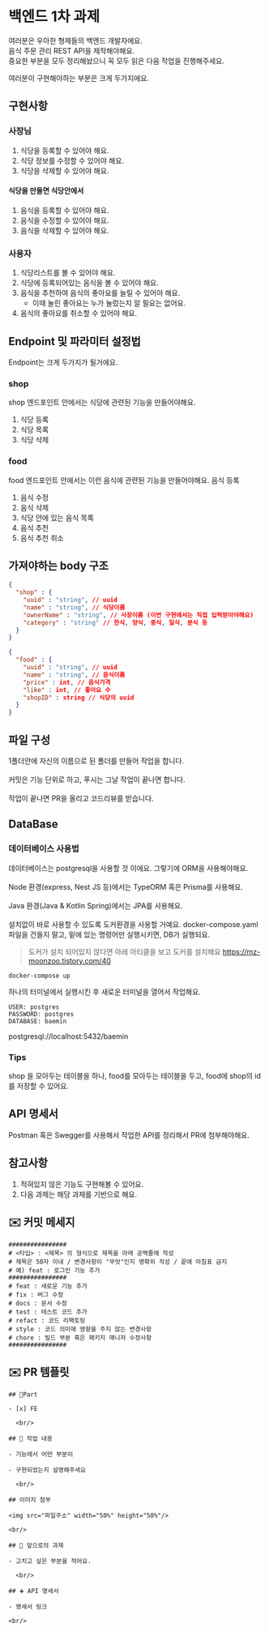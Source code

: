 # 백엔드 1차 과제

여러분은 우아한 형제들의 백엔드 개발자에요.<br>
음식 주문 관리 REST API을 제작해야해요. <br>
중요한 부분을 모두 정리해놨으니 꼭 모두 읽은 다음 작업을 진행해주세요.

여러분이 구현해야하는 부분은 크게 두가지에요.

## 구현사항
### 사장님
1. 식당을 등록할 수 있어야 해요.
2. 식당 정보를 수정할 수 있어야 해요.
3. 식당을 삭제할 수 있어야 해요.
#### 식당을 만들면 식당안에서
   1. 음식을 등록할 수 있어야 해요.
   2. 음식을 수정할 수 있어야 해요.
   3. 음식을 삭제할 수 있어야 해요.
### 사용자
1. 식당리스트를 볼 수 있어야 해요.
2. 식당에 등록되어있는 음식을 볼 수 있어야 해요.
3. 음식을 추천하여 음식의 좋아요를 늘릴 수 있어야 해요.
   - 이때 눌린 좋아요는 누가 눌렀는지 알 필요는 없어요.
4. 음식의 좋아요를 취소할 수 있어야 해요.

## Endpoint 및 파라미터 설정법
Endpoint는 크게 두가지가 될거에요.
### shop
shop 엔드포인트 안에서는 식당에 관련된 기능을 만들어야해요.
1. 식당 등록
2. 식당 목록
3. 식당 삭제

### food
food 엔드포인트 안에서는 이런 음식에 관련된 기능을 만들어야해요.
음식 등록 
1. 음식 수정
2. 음식 삭제
3. 식당 안에 있는 음식 목록
4. 음식 추천
5. 음식 추천 취소

## 가져야하는 body 구조
```json
{
  "shop" : {
    "uuid" : "string", // uuid
    "name" : "string", // 식당이름
    "ownerName" : "string", // 사장이름 (이번 구현에서는 직접 입력받아야해요)
    "category" : "string" // 한식, 양식, 중식, 일식, 분식 등
  }
}
```

```json
{
  "food" : {
    "uuid" : "string", // uuid
    "name" : "string", // 음식이름
    "price" : int, // 음식가격
    "like" : int, // 좋아요 수
    "shopID" : string // 식당의 uuid
  }
}
```

## 파일 구성
1폴더안에 자신의 이름으로 된 폴더를 만들어 작업을 합니다. <br> <br>
커밋은 기능 단위로 하고, 푸시는 그날 작업이 끝나면 합니다. <br> <br>
작업이 끝나면 PR을 올리고 코드리뷰를 받습니다.

## DataBase
### 데이터베이스 사용법
데이터베이스는 postgresql을 사용할 것 이에요. 그렇기에 ORM을 사용해야해요.<br/> <br>
Node 환경(express, Nest JS 등)에서는 TypeORM 혹은 Prisma를 사용해요. <br> <br>
Java 환경(Java & Kotlin Spring)에서는 JPA를 사용해요. <br> <br>
설치없이 바로 사용할 수 있도록 도커환경을 사용할 거예요. docker-compose.yaml파일을 건들지 말고, 밑에 있는 명령어만 실행시키면, DB가 실행되요.<br/>
> 도커가 설치 되어있지 않다면 아래 아티클을 보고 도커를 설치해요
> https://mz-moonzoo.tistory.com/40

```shell
docker-compose up
```
하나의 터미널에서 실행시킨 후 새로운 터미널을 열어서 작업해요.
```
USER: postgres
PASSWORD: postgres
DATABASE: baemin
```
postgresql://localhost:5432/baemin

### Tips
shop 을 모아두는 테이블을 하나, food를 모아두는 테이블을 두고, food에 shop의 id를 저장할 수 있어요.

## API 명세서
Postman 혹은 Swegger를 사용해서 작업한 API를 정리해서 PR에 첨부해야해요.

## 참고사항
1. 적혀있지 않은 기능도 구현해볼 수 있어요.
2. 다음 과제는 해당 과제를 기반으로 해요.


## ✉️ 커밋 메세지
```
################
# <타입> : <제목> 의 형식으로 제목을 아래 공백줄에 작성
# 제목은 50자 이내 / 변경사항이 "무엇"인지 명확히 작성 / 끝에 마침표 금지
# 예) feat : 로그인 기능 추가
################
# feat : 새로운 기능 추가
# fix : 버그 수정
# docs : 문서 수정
# test : 테스트 코드 추가
# refact : 코드 리팩토링
# style : 코드 의미에 영향을 주지 않는 변경사항
# chore : 빌드 부분 혹은 패키지 매니저 수정사항
################
```

## ✉️ PR 템플릿
```
## 🔘Part

- [x] FE

  <br/>

## 🔎 작업 내용

- 기능에서 어떤 부분이

- 구현되었는지 설명해주세요

  <br/>

## 이미지 첨부

<img src="파일주소" width="50%" height="50%"/>

<br/>

## 🔧 앞으로의 과제

- 고치고 싶은 부분을 적어요.

  <br/>

## ➕ API 명세서

- 명세서 링크

<br/>
```
